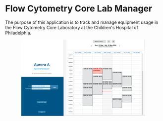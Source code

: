 # Flow Cytometry Core Lab Manager
The purpose of this application is to track and manage equipment usage in the Flow Cytometry Core Laboratory at the Children's Hospital of Philadelphia.

<p align="center">
  <img src="https://github.com/aefehr/CHOP-Flow-Lab-Manager/blob/master/assets/display_example.png" alt="Example Image" width="400"/>
</p>